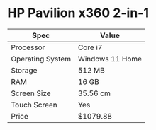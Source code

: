 # HP Pavilion x360 2-in-1

| Spec | Value |
|---|---|
| Processor | Core i7 |
| Operating System | Windows 11 Home |
| Storage | 512 MB |
| RAM | 16 GB |
| Screen Size | 35.56 cm |
| Touch Screen | Yes |
| Price | $1079.88 |
